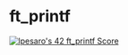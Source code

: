 # ft_printf

<a href="https://github.com/JaeSeoKim/badge42"><img src="https://badge42.vercel.app/api/v2/cld0thm5800160fmfijhemq0a/project/2966672" alt="lpesaro's 42 ft_printf Score" /></a>
